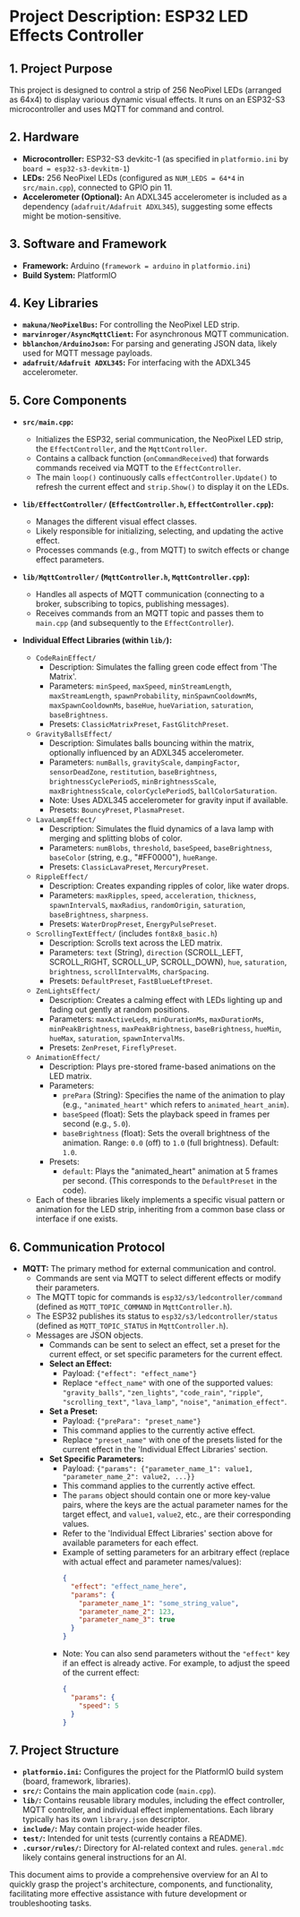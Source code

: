 # Project Description: ESP32 LED Effects Controller

## 1. Project Purpose

This project is designed to control a strip of 256 NeoPixel LEDs (arranged as 64x4) to display various dynamic visual effects. It runs on an ESP32-S3 microcontroller and uses MQTT for command and control.

## 2. Hardware

*   **Microcontroller:** ESP32-S3 devkitc-1 (as specified in `platformio.ini` by `board = esp32-s3-devkitm-1`)
*   **LEDs:** 256 NeoPixel LEDs (configured as `NUM_LEDS = 64*4` in `src/main.cpp`), connected to GPIO pin 11.
*   **Accelerometer (Optional):** An ADXL345 accelerometer is included as a dependency (`adafruit/Adafruit ADXL345`), suggesting some effects might be motion-sensitive.

## 3. Software and Framework

*   **Framework:** Arduino (`framework = arduino` in `platformio.ini`)
*   **Build System:** PlatformIO

## 4. Key Libraries

*   **`makuna/NeoPixelBus`:** For controlling the NeoPixel LED strip.
*   **`marvinroger/AsyncMqttClient`:** For asynchronous MQTT communication.
*   **`bblanchon/ArduinoJson`:** For parsing and generating JSON data, likely used for MQTT message payloads.
*   **`adafruit/Adafruit ADXL345`:** For interfacing with the ADXL345 accelerometer.

## 5. Core Components

*   **`src/main.cpp`:**
    *   Initializes the ESP32, serial communication, the NeoPixel LED strip, the `EffectController`, and the `MqttController`.
    *   Contains a callback function (`onCommandReceived`) that forwards commands received via MQTT to the `EffectController`.
    *   The main `loop()` continuously calls `effectController.Update()` to refresh the current effect and `strip.Show()` to display it on the LEDs.

*   **`lib/EffectController/` (`EffectController.h`, `EffectController.cpp`):**
    *   Manages the different visual effect classes.
    *   Likely responsible for initializing, selecting, and updating the active effect.
    *   Processes commands (e.g., from MQTT) to switch effects or change effect parameters.

*   **`lib/MqttController/` (`MqttController.h`, `MqttController.cpp`):**
    *   Handles all aspects of MQTT communication (connecting to a broker, subscribing to topics, publishing messages).
    *   Receives commands from an MQTT topic and passes them to `main.cpp` (and subsequently to the `EffectController`).

*   **Individual Effect Libraries (within `lib/`):**
    *   `CodeRainEffect/`
        *   Description: Simulates the falling green code effect from 'The Matrix'.
        *   Parameters: `minSpeed`, `maxSpeed`, `minStreamLength`, `maxStreamLength`, `spawnProbability`, `minSpawnCooldownMs`, `maxSpawnCooldownMs`, `baseHue`, `hueVariation`, `saturation`, `baseBrightness`.
        *   Presets: `ClassicMatrixPreset`, `FastGlitchPreset`.
    *   `GravityBallsEffect/`
        *   Description: Simulates balls bouncing within the matrix, optionally influenced by an ADXL345 accelerometer.
        *   Parameters: `numBalls`, `gravityScale`, `dampingFactor`, `sensorDeadZone`, `restitution`, `baseBrightness`, `brightnessCyclePeriodS`, `minBrightnessScale`, `maxBrightnessScale`, `colorCyclePeriodS`, `ballColorSaturation`.
        *   Note: Uses ADXL345 accelerometer for gravity input if available.
        *   Presets: `BouncyPreset`, `PlasmaPreset`.
    *   `LavaLampEffect/`
        *   Description: Simulates the fluid dynamics of a lava lamp with merging and splitting blobs of color.
        *   Parameters: `numBlobs`, `threshold`, `baseSpeed`, `baseBrightness`, `baseColor` (string, e.g., "#FF0000"), `hueRange`.
        *   Presets: `ClassicLavaPreset`, `MercuryPreset`.
    *   `RippleEffect/`
        *   Description: Creates expanding ripples of color, like water drops.
        *   Parameters: `maxRipples`, `speed`, `acceleration`, `thickness`, `spawnIntervalS`, `maxRadius`, `randomOrigin`, `saturation`, `baseBrightness`, `sharpness`.
        *   Presets: `WaterDropPreset`, `EnergyPulsePreset`.
    *   `ScrollingTextEffect/` (includes `font8x8_basic.h`)
        *   Description: Scrolls text across the LED matrix.
        *   Parameters: `text` (String), `direction` (SCROLL_LEFT, SCROLL_RIGHT, SCROLL_UP, SCROLL_DOWN), `hue`, `saturation`, `brightness`, `scrollIntervalMs`, `charSpacing`.
        *   Presets: `DefaultPreset`, `FastBlueLeftPreset`.
    *   `ZenLightsEffect/`
        *   Description: Creates a calming effect with LEDs lighting up and fading out gently at random positions.
        *   Parameters: `maxActiveLeds`, `minDurationMs`, `maxDurationMs`, `minPeakBrightness`, `maxPeakBrightness`, `baseBrightness`, `hueMin`, `hueMax`, `saturation`, `spawnIntervalMs`.
        *   Presets: `ZenPreset`, `FireflyPreset`.
    *   `AnimationEffect/`
        *   Description: Plays pre-stored frame-based animations on the LED matrix.
        *   Parameters:
            *   `prePara` (String): Specifies the name of the animation to play (e.g., `"animated_heart"` which refers to `animated_heart_anim`).
            *   `baseSpeed` (float): Sets the playback speed in frames per second (e.g., `5.0`).
            *   `baseBrightness` (float): Sets the overall brightness of the animation. Range: `0.0` (off) to `1.0` (full brightness). Default: `1.0`.
        *   Presets:
            *   `default`: Plays the "animated_heart" animation at 5 frames per second.
                          (This corresponds to the `DefaultPreset` in the code).
    *   Each of these libraries likely implements a specific visual pattern or animation for the LED strip, inheriting from a common base class or interface if one exists.

## 6. Communication Protocol

*   **MQTT:** The primary method for external communication and control.
    *   Commands are sent via MQTT to select different effects or modify their parameters.
    *   The MQTT topic for commands is `esp32/s3/ledcontroller/command` (defined as `MQTT_TOPIC_COMMAND` in `MqttController.h`).
    *   The ESP32 publishes its status to `esp32/s3/ledcontroller/status` (defined as `MQTT_TOPIC_STATUS` in `MqttController.h`).
    *   Messages are JSON objects.
        *   Commands can be sent to select an effect, set a preset for the current effect, or set specific parameters for the current effect.
        *   **Select an Effect:**
            *   Payload: `{"effect": "effect_name"}`
            *   Replace `"effect_name"` with one of the supported values: `"gravity_balls"`, `"zen_lights"`, `"code_rain"`, `"ripple"`, `"scrolling_text"`, `"lava_lamp"`, `"noise"`, `"animation_effect"`.
        *   **Set a Preset:**
            *   Payload: `{"prePara": "preset_name"}`
            *   This command applies to the currently active effect.
            *   Replace `"preset_name"` with one of the presets listed for the current effect in the 'Individual Effect Libraries' section.
        *   **Set Specific Parameters:**
            *   Payload: `{"params": {"parameter_name_1": value1, "parameter_name_2": value2, ...}}`
            *   This command applies to the currently active effect.
            *   The `params` object should contain one or more key-value pairs, where the keys are the actual parameter names for the target effect, and `value1`, `value2`, etc., are their corresponding values.
            *   Refer to the 'Individual Effect Libraries' section above for available parameters for each effect.
            *   Example of setting parameters for an arbitrary effect (replace with actual effect and parameter names/values):
                ```json
                {
                  "effect": "effect_name_here",
                  "params": {
                    "parameter_name_1": "some_string_value",
                    "parameter_name_2": 123,
                    "parameter_name_3": true
                  }
                }
                ```
            *   Note: You can also send parameters without the `"effect"` key if an effect is already active. For example, to adjust the speed of the current effect:
                ```json
                {
                  "params": {
                    "speed": 5
                  }
                }
                ```

## 7. Project Structure

*   **`platformio.ini`:** Configures the project for the PlatformIO build system (board, framework, libraries).
*   **`src/`:** Contains the main application code (`main.cpp`).
*   **`lib/`:** Contains reusable library modules, including the effect controller, MQTT controller, and individual effect implementations. Each library typically has its own `library.json` descriptor.
*   **`include/`:** May contain project-wide header files.
*   **`test/`:** Intended for unit tests (currently contains a README).
*   **`.cursor/rules/`:** Directory for AI-related context and rules. `general.mdc` likely contains general instructions for an AI.

This document aims to provide a comprehensive overview for an AI to quickly grasp the project's architecture, components, and functionality, facilitating more effective assistance with future development or troubleshooting tasks.
